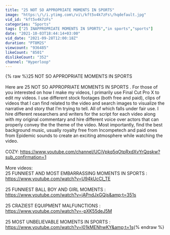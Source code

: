 ```yaml
---
title: "25 NOT SO APPROPRIATE MOMENTS IN SPORTS"
image: "https:\/\/i.ytimg.com\/vi\/kft5v4k7zFs\/hqdefault.jpg"
vid_id: "kft5v4k7zFs"
categories: "Sports"
tags: ["25 INAPPROPRIATE MOMENTS IN SPORTS","in sports","sports"]
date: "2021-10-03T18:44:14+03:00"
vid_date: "2021-09-28T12:00:18Z"
duration: "PT8M2S"
viewcount: "936485"
likeCount: "8501"
dislikeCount: "352"
channel: "Hyperloop"
---
```

{% raw %}25 NOT SO APPROPRIATE MOMENTS IN SPORTS<br /><br />Here are 25 NOT SO APPROPRIATE MOMENTS IN SPORTS . For those of you interested on how I make my videos, I primarily use Final Cut Pro X to edit my videos. I use different stock footages (both free and paid), clips of videos that I can find related to the video and search images to visualize the narrative and story that I’m trying to tell. All of which falls under fair use. I hire different researchers and writers for the script for each video along with my original commentary and hire different voice over actors that can properly convey the the theme of the video. Most importantly, find the best background music, usually royalty free from Incompetech and paid ones from Epidemic sounds to create an exciting atmosphere while watching the video. <br /><br />COZY: <a rel="nofollow" target="blank" href="https://www.youtube.com/channel/UCiVpkq5qOtpRxdXvYrQqskw?sub_confirmation=1">https://www.youtube.com/channel/UCiVpkq5qOtpRxdXvYrQqskw?sub_confirmation=1</a><br /><br />More videos:<br />25 FUNNIEST AND MOST EMBARRASSING MOMENTS IN SPORTS : <a rel="nofollow" target="blank" href="https://www.youtube.com/watch?v=U94kUcCI_TE">https://www.youtube.com/watch?v=U94kUcCI_TE</a><br /><br />25 FUNNIEST BALL BOY AND GIRL MOMENTS : <a rel="nofollow" target="blank" href="https://www.youtube.com/watch?v=jAPndJxGQjs&amp;t=351s">https://www.youtube.com/watch?v=jAPndJxGQjs&amp;t=351s</a><br /><br />25 CRAZIEST EQUIPMENT MALFUNCTIONS : <a rel="nofollow" target="blank" href="https://www.youtube.com/watch?v=-pXK55deJ5M">https://www.youtube.com/watch?v=-pXK55deJ5M</a><br /><br />25 MOST UNBELIEVABLE MOMENTS IN SPORTS : <a rel="nofollow" target="blank" href="https://www.youtube.com/watch?v=l01kMENhwKY&amp;t=1s">https://www.youtube.com/watch?v=l01kMENhwKY&amp;t=1s</a>{% endraw %}
